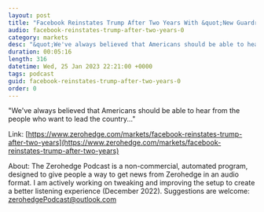 ```yaml
---
layout: post
title: "Facebook Reinstates Trump After Two Years With &quot;New Guardrails In Place&quot;"
audio: facebook-reinstates-trump-after-two-years-0
category: markets
desc: "&quot;We've always believed that Americans should be able to hear from the people who want to lead the country...&quot; "
duration: 00:05:16
length: 316
datetime: Wed, 25 Jan 2023 22:21:00 +0000
tags: podcast
guid: facebook-reinstates-trump-after-two-years-0
order: 0
---
```

&quot;We've always believed that Americans should be able to hear from the people who want to lead the country...&quot; 

Link: [https://www.zerohedge.com/markets/facebook-reinstates-trump-after-two-years](https://www.zerohedge.com/markets/facebook-reinstates-trump-after-two-years)

About: The Zerohedge Podcast is a non-commercial, automated program, designed to give people a way to get news from Zerohedge in an audio format.  I am actively working on tweaking and improving the setup to create a better listening experience (December 2022).  Suggestions are welcome: [zerohedgePodcast@outlook.com](mailto:zerohedgePodcast@outlook.com)
